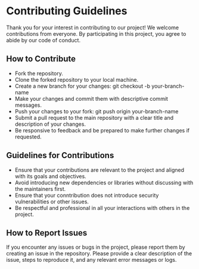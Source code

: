 # Contributing Guidelines
Thank you for your interest in contributing to our project! We welcome contributions from everyone. 
By participating in this project, you agree to abide by our code of conduct.

## How to Contribute
- Fork the repository.
- Clone the forked repository to your local machine.
- Create a new branch for your changes: git checkout -b your-branch-name
- Make your changes and commit them with descriptive commit messages.
- Push your changes to your fork: git push origin your-branch-name
- Submit a pull request to the main repository with a clear title and description of your changes.
- Be responsive to feedback and be prepared to make further changes if requested.

## Guidelines for Contributions
- Ensure that your contributions are relevant to the project and aligned with its goals and objectives.
- Avoid introducing new dependencies or libraries without discussing with the maintainers first.
- Ensure that your conntribution does not introduce security vulnerabilities or other issues.
- Be respectful and professional in all your interactions with others in the project.

## How to Report Issues
If you encounter any issues or bugs in the project, please report them by creating an issue in the repository. 
Please provide a clear description of the issue, steps to reproduce it, and any relevant error messages or logs.
